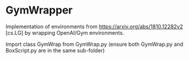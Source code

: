 # GymWrapper

 Implementation of environments from https://arxiv.org/abs/1810.12282v2 [cs.LG] by wrapping OpenAI/Gym environments.
 
 Import class GymWrap from GymWrap.py
 (ensure both GymWrap.py and BoxScript.py are in the same sub-folder)
